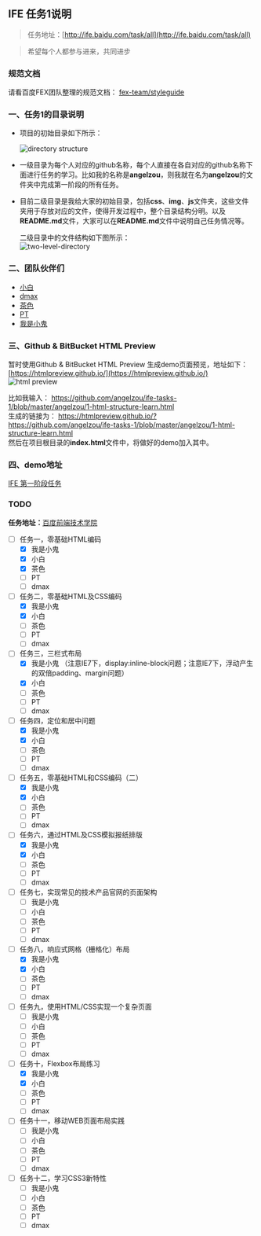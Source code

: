 ﻿## IFE 任务1说明


> 任务地址：[http://ife.baidu.com/task/all](http://ife.baidu.com/task/all)

> 希望每个人都参与进来，共同进步

### 规范文档
请看百度FEX团队整理的规范文档：
[fex-team/styleguide](https://github.com/fex-team/styleguide/blob/master/project.md)

### 一、任务1的目录说明
* 项目的初始目录如下所示：

	![directory structure](img/directory-structure.png)

* 一级目录为每个人对应的github名称，每个人直接在各自对应的github名称下面进行任务的学习。比如我的名称是**angelzou**，则我就在名为**angelzou**的文件夹中完成第一阶段的所有任务。


* 目前二级目录是我给大家的初始目录，包括**css**、**img**、**js**文件夹，这些文件夹用于存放对应的文件，使得开发过程中，整个目录结构分明。以及**README.md**文件，大家可以在**README.md**文件中说明自己任务情况等。       

	二级目录中的文件结构如下图所示：   
	![two-level-directory](img/two-level-directory.png)
	
### 二、团队伙伴们

* [小白](https://github.com/Geo-Fzu)
* [dmax](https://github.com/dmax666)
* [茶色](https://github.com/lanlanlu)
* [PT](https://github.com/PTKGEM)
* [我是小鬼](https://github.com/angelzou)

### 三、Github & BitBucket HTML Preview
暂时使用Github & BitBucket HTML Preview 生成demo页面预览，地址如下：   
[https://htmlpreview.github.io/](https://htmlpreview.github.io/)     
![html preview](img/html-preview.png)    

比如我输入： https://github.com/angelzou/ife-tasks-1/blob/master/angelzou/1-html-structure-learn.html  
生成的链接为： https://htmlpreview.github.io/?https://github.com/angelzou/ife-tasks-1/blob/master/angelzou/1-html-structure-learn.html    
然后在项目根目录的**index.html**文件中，将做好的demo加入其中。

### 四、demo地址
[IFE 第一阶段任务](https://htmlpreview.github.io/?https://github.com/angelzou/ife-tasks-1/blob/master/index.html)


### TODO
**任务地址：**[百度前端技术学院](http://ife.baidu.com/task/all)   

- [ ] 任务一，零基础HTML编码 
	- [x] 我是小鬼
	- [x] 小白
	- [x] 茶色
	- [ ] PT
	- [ ] dmax

- [ ] 任务二，零基础HTML及CSS编码 
	- [x] 我是小鬼
	- [x] 小白
	- [ ] 茶色
	- [ ] PT
	- [ ] dmax

- [ ] 任务三，三栏式布局
	- [x] 我是小鬼 （注意IE7下，display:inline-block问题；注意IE7下，浮动产生的双倍padding、margin问题）
	- [x] 小白
	- [ ] 茶色
	- [ ] PT
	- [ ] dmax

- [ ] 任务四，定位和居中问题
	- [x] 我是小鬼
	- [x] 小白
	- [ ] 茶色
	- [ ] PT
	- [ ] dmax

- [ ] 任务五，零基础HTML和CSS编码（二）
	- [x] 我是小鬼
	- [x] 小白
	- [ ] 茶色
	- [ ] PT
	- [ ] dmax

- [ ] 任务六，通过HTML及CSS模拟报纸排版
	- [x] 我是小鬼
	- [x] 小白
	- [ ] 茶色
	- [ ] PT
	- [ ] dmax

- [ ] 任务七，实现常见的技术产品官网的页面架构
	- [ ] 我是小鬼
	- [ ] 小白
	- [ ] 茶色
	- [ ] PT
	- [ ] dmax

- [ ] 任务八，响应式网格（栅格化）布局
	- [x] 我是小鬼
	- [x] 小白
	- [ ] 茶色
	- [ ] PT
	- [ ] dmax

- [ ] 任务九，使用HTML/CSS实现一个复杂页面
	- [ ] 我是小鬼
	- [ ] 小白
	- [ ] 茶色
	- [ ] PT
	- [ ] dmax

- [ ] 任务十，Flexbox布局练习
	- [x] 我是小鬼
	- [x] 小白
	- [ ] 茶色
	- [ ] PT
	- [ ] dmax

- [ ] 任务十一，移动WEB页面布局实践
	- [ ] 我是小鬼
	- [ ] 小白
	- [ ] 茶色
	- [ ] PT
	- [ ] dmax

- [ ] 任务十二，学习CSS3新特性
	- [ ] 我是小鬼
	- [ ] 小白
	- [ ] 茶色
	- [ ] PT
	- [ ] dmax
